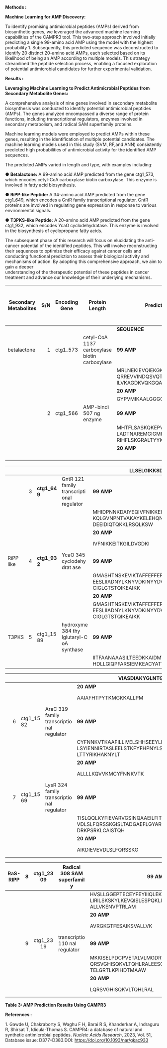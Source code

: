 **Methods :** 

**Machine Learning for AMP Discovery:** 

To identify promising antimicrobial peptides (AMPs) derived from biosynthetic genes, we leveraged the advanced machine learning capabilities of the CAMPR3 tool. This two-step approach involved initially predicting a single 99-amino acid AMP using the model with the highest probability 1. Subsequently, this predicted sequence was deconstructed to identify 20 distinct 20-amino acid AMPs, each selected based on its likelihood of being an AMP according to multiple models. This strategy streamlined the peptide selection process, enabling a focused exploration of potential antimicrobial candidates for further experimental validation. 

**Results :** 

**Leveraging Machine Learning to Predict Antimicrobial Peptides from Secondary Metabolite Genes:** 

A comprehensive analysis of nine genes involved in secondary metabolite biosynthesis was conducted to identify potential antimicrobial peptides (AMPs). The genes analyzed encompassed a diverse range of protein functions, including transcriptional regulators, enzymes involved in secondary metabolism, and radical SAM superfamily proteins. 

Machine learning models were employed to predict AMPs within these genes, resulting in the identification of multiple potential candidates. The machine learning models used in this study (SVM, RF,and ANN) consistently predicted high probabilities of antimicrobial activity for the identified AMP sequences. 

The predicted AMPs varied in length and type, with examples including: 

● **Betalactone:** A 99-amino acid AMP predicted from the gene ctg1\_573, which encodes cetyl-CoA carboxylase biotin carboxylase. This enzyme is involved in fatty acid biosynthesis. 

● **RiPP-like Peptide:** A 34-amino acid AMP predicted from the gene ctg1\_649, which encodes a GntR family transcriptional regulator. GntR proteins are involved in regulating gene expression in response to various environmental signals. 

● **T3PKS-like Peptide:** A 20-amino acid AMP predicted from the gene ctg1\_932, which encodes YcaO cyclodehydratase. This enzyme is involved in the biosynthesis of cyclopropane fatty acids. 

The subsequent phase of this research will focus on elucidating the anti-cancer potential of the identified peptides. This will involve reconstructing their sequences to optimize their efficacy against cancer cells and conducting functional prediction to assess their biological activity and mechanisms of action. By adopting this comprehensive approach, we aim to gain a deeper  
understanding of the therapeutic potential of these peptides in cancer treatment and advance our knowledge of their underlying mechanisms.

| Secondary  Metabolites | S/N  | Encoding  Gene | Protein Length  | Predicted AMP within Peptides  |  | AMP Probability  |  |  |  | Predicte  d as  AMP  Across  All  Models |
| ----- | ----: | ----- | ----- | ----- | ----- | ----- | ----- | ----- | ----- | ----- |
|  |  |  |  | **SEQUENCE**  | **POSITION**  | **SVM**  | **RF**  | **ANN**  | **DA** |  |
| betalactone  | 1  | ctg1\_573  | cetyl-CoA  1137  carboxylase  biotin  carboxylase  | **99 AMP** |  |  |  |  |  |  |
|  |  |  |  | MRLNEKIEVQIEKGKTLSIRLDEIGEPDLAGNRVLFFNLNG QRREVVINDQSVQTQVVAKRKAETGNPNQIGATMPGSVLE ILVKAGDKVQKGQALMVT | 1001-1099  | 0.999  | .984  | **AMP**  | \-  | YES |
|  |  |  |  | **20 AMP** |  |  |  |  |  |  |
|  |  |  |  | GYPVMIKAALGGGGRGMRVA | 151-170  | 0.933  | 0.931  | AMP  | \-  | YES |
|  | 2  | ctg1\_566  | AMP-bindi  507  ng enzyme  | **99 AMP** |  |  |  |  |  |  |
|  |  |  |  | MHTFLSASKQKEPVFLQIYGQSECGPMIWKKHRLST LADTNAREMGIGMPGLSKARIADKDGNECPAGTPG RIHFLSKGRALTYYKEEERFNKEVYGDW | 294-392  | 0.991  | 0.994  | NAMP  | \-  | NA |
|  |  |  |  | **20 AMP** |  |  |  |  |  |  |
|  |  |  |  |  | 57-76  | 0.965  | 0.874  | AMP  | \-  | YES |

|  |  |  |  | LLSELGIKKSDKVIIFKSSA |  |  |  |  |  |  |
| ----- | ----- | ----- | ----- | ----- | ----- | ----- | ----- | ----- | ----- | ----- |
|  | 3  | **ctg1\_64 9** | GntR  121  family  transcripti  onal  regulator  | **99 AMP** |  |  |  |  |  |  |
|  |  |  |  | MHIDPNNKDAIYEQIVFNIKKEITKGILDVGDKILSVREMS KQLGVNPNTVAKAYKELEHQNVITTIKGRGSFVKNNDGQ DEEIDIQTQKKLRSQLKSW | 1-99  | 1.000  | .984  | AMP  | \-  | YES |
|  |  |  |  | **20 AMP** |  |  |  |  |  |  |
|  |  |  |  | IVFNIKKEITKGILDVGDKI | 15-34  | .994  | .907  | AMP  | \-  | YES |
| RiPP like  | 4  | **ctg1\_93 2** | YcaO  345  cyclodehy  drat ase  | **99 AMP** |  |  |  |  |  |  |
|  |  |  |  | GMASHTNSKEVIKTAFFEFFERQSFLTNFLSQTAVPRLLFDN EESLIIADNYLKNYVDKINYYDVSLDRSLHVVLCIGYGSKK CIGLGTSTQIKEAIKK | 102-200  | .993  | .963  | AMP  | \-  | YES |
|  |  |  |  | **20 AMP** |  |  |  |  |  |  |
|  |  |  |  | GMASHTNSKEVIKTAFFEFFERQSFLTNFLSQTAVPRLLFDN EESLIIADNYLKNYVDKINYYDVSLDRSLHVVLCIGYGSKK CIGLGTSTQIKEAIKK | 175-194  | .966  | .935  | AMP  | \-  | YES |
| T3PKS  | 5  | ctg1\_15 89 | hydroxyme  384  thy  lglutaryl-C  oA  synthase  | **99 AMP** |  |  |  |  |  |  |
|  |  |  |  | IITFAANAAASILTEEDKKAIDMVIVGTESSLDESKASAVVV HDLLGIQPFARSIEMKEACYATTAGLALARDHVLLNPDTKVL | 51-149  | .995  | .953  | AMP  | \-  | YES |

|  |  |  |  | VIASDIAKYGLNTGG |  |  |  |  |  |  |
| :---- | ----- | ----- | ----- | ----- | ----- | ----- | ----- | ----- | ----- | ----- |
|  |  |  |  | **20 AMP** |  |  |  |  |  |  |
|  |  |  |  | AAIAFHTPYTKMGKKALLPM | 228-247  | .921  | .530  | AMP  | \-  | YES |
|  | 6  | ctg1\_15 82 | AraC  319  family  transcriptio  nal  regulator  | **99 AMP** |  |  |  |  |  |  |
|  |  |  |  | CYFNNKVTKAAFILLIVELSHHSEEYLILKDSNISSSVLIKEI LSYIENNIRTASLEELSTKFYFHPNYLSSLIKHQTGLSYSTW LTTYRIKHAKNYLT | 177-275  | .973  | .858  | AMP  | \-  | YES |
|  |  |  |  | **20 AMP** |  |  |  |  |  |  |
|  |  |  |  | ALLLLKQVVKMCYFNNKVTK | 166-185  | .937  | .945  | AMP  | \-  | YES |
|  | 7  | ctg1\_15 69 | LysR  324  family  transcriptio  nal  regulator  | **99 AMP** |  |  |  |  |  |  |
|  |  |  |  | TISLQQLKYFIEVARVGSINQAAEILFITQPSLSKAIKDIEVE VDLSLFQRSSKGISLTADGAEFLGYARQVVEQSDLLETRWL DRKPSRKLCAISTQH | 2-100  | .999  | .962  | AMP  | \-  | YES |
|  |  |  |  | **20 AMP** |  |  |  |  |  |  |
|  |  |  |  | AIKDIEVEVDLSLFQRSSKG | 37-56  | .891  | .574  | AMP  | \-  | YES |

| RaS-RIPP  | 8  | ctg1\_23 09 | Radical  308  SAM  superfamil  y  | 99 AMP |  |  |  |  |  |  |
| ----- | :---: | :---: | ----- | ----- | ----- | ----- | ----- | ----- | ----- | ----- |
|  |  |  |  | HVSLLGGEPTECEYFEYIIIQLEKLRISYSFSTNGQKLFRNEE LIRILSKSKYLKEVQISLESPQKLINDAVRGKGTFESAIKSV ALLVKENVPTRLAM | 55-153  | .999  | .961  | AMP  | \-  | YES |
|  |  |  |  | **20 AMP** |  |  |  |  |  |  |
|  |  |  |  | AVRGKGTFESAIKSVALLVK | 125-144  | .874  | .952  | AMP  | \-  | YES |
|  | 9  | ctg1\_23 19 | transcriptio  110  nal  regulator  | **99 AMP** |  |  |  |  |  |  |
|  |  |  |  | MKKISELPDCPVETALVLMGDRWKMLIVRDLLERTMRFGEL QRSVGHISQKVLTQHLRALEESGLVHREVYAEVPPRVEYSL TELGRTLKPIHDTMAAW | 1-99  | .999  | .972  | NAMP  | \-  | NA |
|  |  |  |  | **20 AMP** |  |  |  |  |  |  |
|  |  |  |  | LQRSVGHISQKVLTQHLRAL | 41-60  | .737  | .670  | AMP  | \-  | YES |

**Table 3: AMP Prediction Results Using CAMPR3** 

**References :** 

1\. Gawde U, Chakraborty S, Waghu F H, Barai R S, Khanderkar A, Indraguru R, Shirsat T, Idicula-Thomas S. CAMPR4: a database of natural and synthetic antimicrobial peptides. *Nucleic Acids Research*, 2023, Vol. 51, Database issue: D377–D383.DOI: https://doi.org/10.1093/nar/gkac933